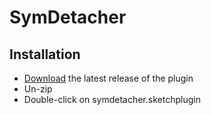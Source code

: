 # SymDetacher

## Installation

- [Download](https://github.com/soybisonte/symbol-detacher/raw/master/symdetacher.sketchplugin.zip) the latest release of the plugin
- Un-zip
- Double-click on symdetacher.sketchplugin


